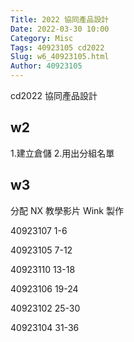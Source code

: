 ```yaml
---
Title: 2022 協同產品設計
Date: 2022-03-30 10:00
Category: Misc
Tags: 40923105 cd2022
Slug: w6_40923105.html
Author: 40923105
---
```


cd2022 協同產品設計

<!-- PELICAN_END_SUMMARY -->

w2
----
1.建立倉儲
2.用出分組名單

w3
----
分配 NX 教學影片 Wink 製作

40923107 1-6 

40923105 7-12

40923110 13-18

40923106 19-24

40923102 25-30

40923104 31-36

